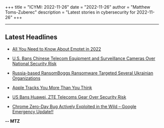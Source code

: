 +++
title = "ICYMI: 2022-11-26"
date = "2022-11-26"
author = "Matthew Toms-Zuberec"
description = "Latest stories in cybersecurity for 2022-11-26"
+++

---------------------------------------------------------------------------
## Latest Headlines
- [All You Need to Know About Emotet in 2022](https://thehackernews.com/2022/11/all-you-need-to-know-about-emotet-in.html)

- [U.S. Bans Chinese Telecom Equipment and Surveillance Cameras Over National Security Risk](https://thehackernews.com/2022/11/us-bans-chinese-telecom-equipment-and.html)

- [Russia-based RansomBoggs Ransomware Targeted Several Ukrainian Organizations](https://thehackernews.com/2022/11/russia-based-ransomboggs-ransomware.html)

- [Apple Tracks You More Than You Think](https://www.wired.com/story/apple-iphone-privacy-analytics-security-roundup/)

- [US Bans Huawei, ZTE Telecoms Gear Over Security Risk](https://www.securityweek.com/us-bans-huawei-zte-telecoms-gear-over-security-risk)

- [Chrome Zero-Day Bug Actively Exploited in the Wild – Google Emergency Update!!](https://cybersecuritynews.com/chrome-zero-day-flaw-actively-exploited-in-the-wild-2/)

**-- MTZ**